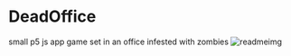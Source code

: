 # DeadOffice
small p5 js app game set in an office infested with zombies 
![readmeimg](https://user-images.githubusercontent.com/26894521/203850264-7edd9272-792e-4d2d-9bbf-75b3c6a2460f.png)
